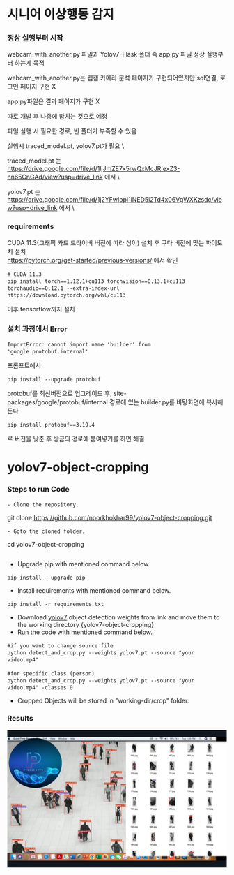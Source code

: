 # 시니어 이상행동 감지

### 정상 실행부터 시작

webcam_with_another.py 파일과 Yolov7-Flask 폴더 속 app.py 파일 정상 실행부터 하는게 목적

webcam_with_another.py는 웹캠 카메라 분석 페이지가 구현되어있지만 sql연결, 로그인 페이지 구현 X

app.py파일은 결과 페이지가 구현 X

따로 개발 후 나중에 합치는 것으로 예정


파일 실행 시 필요한 경로, 빈 폴더가 부족할 수 있음

실행시 traced_model.pt, yolov7.pt가 필요 \

traced_model.pt 는 https://drive.google.com/file/d/1ljJmZE7x5rwQxMcJRIexZ3-nn65CnGAd/view?usp=drive_link 에서 \

yolov7.pt 는 https://drive.google.com/file/d/1j2YFwIopl1iNED5i2Td4x06VgWXKzsdc/view?usp=drive_link 에서 \

### requirements

CUDA 11.3(그래픽 카드 드라이버 버전에 따라 상이) 설치 후 쿠다 버전에 맞는 파이토치 설치 \
https://pytorch.org/get-started/previous-versions/ 에서 확인
```
# CUDA 11.3
pip install torch==1.12.1+cu113 torchvision==0.13.1+cu113 torchaudio==0.12.1 --extra-index-url https://download.pytorch.org/whl/cu113
```

이후 tensorflow까지 설치

### 설치 과정에서 Error
```
ImportError: cannot import name 'builder' from 'google.protobuf.internal'
```

프롬프트에서
```
pip install --upgrade protobuf
```
protobuf를 최신버전으로 업그레이드 후, site-packages/google/protobuf/internal 경로에 있는 builder.py를 바탕화면에 복사해둔다
```
pip install protobuf==3.19.4
```
로 버전을 낮춘 후 방금의 경로에 붙여넣기를 하면 해결



# yolov7-object-cropping

### Steps to run Code

```
- Clone the repository.
```
git clone https://github.com/noorkhokhar99/yolov7-object-cropping.git
```
- Goto the cloned folder.
```
cd yolov7-object-cropping
```

```
- Upgrade pip with mentioned command below.
```
pip install --upgrade pip
```
- Install requirements with mentioned command below.
```
pip install -r requirements.txt
```
- Download [yolov7](https://github.com/WongKinYiu/yolov7/releases/download/v0.1/yolov7.pt) object detection weights from link and move them to the working directory {yolov7-object-cropping}
- Run the code with mentioned command below.
```
#if you want to change source file
python detect_and_crop.py --weights yolov7.pt --source "your video.mp4"

#for specific class (person)
python detect_and_crop.py --weights yolov7.pt --source "your video.mp4" -classes 0
```
- Cropped Objects will be stored in "working-dir/crop" folder.

### Results


<img src="https://github.com/noorkhokhar99/yolov7-object-cropping/blob/main/Screen%20Shot%201444-03-29%20at%201.34.23%20PM.png">

